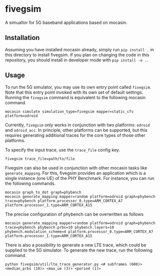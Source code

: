 fivegsim
========

A simualtor for 5G baseband applications based on mocasin.

Installation
------------

Assuming you have installed mocasin already, simply run `pip install .` in this
directory to install fivegsim. If you plan on changing the code in this
repository, you should install in developer mode with `pip install -e .`.

Usage
-----

To run the 5G simulator, you may use its own entry point called `fivegsim`. Note
that this entry point invoked with its own set of default settings. Running the
`fivegsim` command is equivalent to the following mocasin command.
```
mocasin simulate simulation_type=fivegsim mapper=static_cfs platform=odroid
```

Currently, `fivegsim` only works in conjunction with two platforms: `odroid`
and `odroid_acc`. In principle, other platforms can be supported, but this
requires generating additional traces for the core types of those other
platforms.

To specify the input trace, use the `trace_file` config key.
```
fivegsim trace_file=path/to/file
```

Fivegsim can also be used in conjunction with other mocasin tasks like
`generate_mapping`. For this, fivegsim provides an application which is a
single instance (one UE) of the PHY Benchmark. For instance, you can run the
following commands.
```
mocasin graph_to_dot graph=phybench
mocasin generate_mapping mapper=random platform=odroid graph=phybench trace=phybench platform.processor_0.type=ARM_CORTEX_A7 platform.processor_1.type=ARM_CORTEX_A15
```

The precise configuration of phybench can be overwritten as follows
```
mocasin generate_mapping mapper=random platform=odroid graph=phybench trace=phybench phybench.prbs=10 phybench.layers=10 phybench.modulation_scheme=4 platform.processor_0.type=ARM_CORTEX_A7 platform.processor_1.type=ARM_CORTEX_A15
```

There is also a possibility to generate a new LTE trace, which could be supplied
to the 5G simulator. To generate the new trace, run the following command.
```
python fivegsim/util/lte_trace_generator.py <# subframes (600)> <median_prbs (10)> <max_ue (3)> <period (1)>
```
